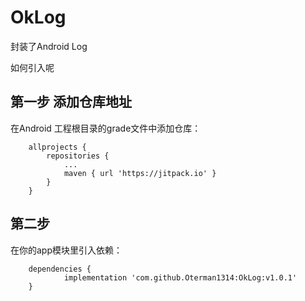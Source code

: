# OkLog
封装了Android Log

如何引入呢 

## 第一步  添加仓库地址
在Android 工程根目录的grade文件中添加仓库： 
```
	allprojects {
		repositories {
			...
			maven { url 'https://jitpack.io' }
		}
	}
```

## 第二步  
在你的app模块里引入依赖：

```
	dependencies {
	        implementation 'com.github.Oterman1314:OkLog:v1.0.1'
	}
```

